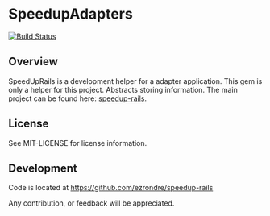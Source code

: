 # SpeedupAdapters
[![Build Status](https://travis-ci.org/ezrondre/speedup-adapters.png?branch=master)](https://travis-ci.org/ezrondre/speedup-adapters)

## Overview

SpeedUpRails is a development helper for a adapter application.
This gem is only a helper for this project.
Abstracts storing information.
The main project can be found here: [speedup-rails][speedup].

[speedup]: https://github.com/ezrondre/speedup-rails

## License

See MIT-LICENSE for license information.

## Development

Code is located at https://github.com/ezrondre/speedup-rails

Any contribution, or feedback will be appreciated.
